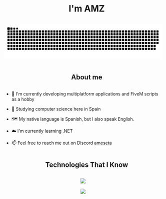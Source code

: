 
  <!--horizontal divider(gradiant)-->
  <!-- <img src="https://user-images.githubusercontent.com/73097560/115834477-dbab4500-a447-11eb-908a-139a6edaec5c.gif"> -->

  <!--h1 without bottom border-->
  <div id="user-content-toc">
    <ul align="center">
      <summary><h1 style="display: inline-block">I'm AMZ</h1></summary>
    </ul>
  </div>


  <!--- snake -->
  <div align="center">
    <img  src="https://github.com/1999AZZAR/1999AZZAR/blob/readme/resources/img/grid-snake.svg"
        alt="snake" /></a>
  </div>


  <!--h2 without bottom border-->
  <div id="user-content-toc">
    <ul align="center">
      <summary><h2 style="display: inline-block">About me</h2></summary>
    </ul>
  </div>


  <!--Intro start-->

  - 🔭 I'm currently developing multiplatform applications and FiveM scripts as a hobby

  - 🌱 Studying computer science here in Spain

  - 🗺️ My native language is Spanish, but I also speak English.

  - ☁️ I'm currently learning .NET

  - 📫 Feel free to reach me out on Discord [ameseta](https://discordapp.com/users/798302759174013009)

  <!--Intro end-->



  <!--- stats & Trophy (start) -->
  <!-- <p align="center">
  <table align="center">
  <tr border="none">
  <td width="50%" align="center">
    
    <img  align="center"  src="https://github-readme-stats.vercel.app/api?username=1010nishant&theme=dark&show_icons=true&count_private=true" />
    <br></br>
    <img  title="🔥 Get streak stats for your profile at git.io/streak-stats" alt="Mark streak" src="https://github-readme-streak-stats.herokuapp.com/?user=1010nishant&theme=dark&hide_border=false" /> 
  </td>

  <td width="50%" align="center">

    <img  align="center"  src="https://github-readme-stats.anuraghazra1.vercel.app/api/top-langs/?username=1010nishant&theme=dark&hide_border=false&no-bg=true&no-frame=true&langs_count=10"/>
    
    </td>
  </tr>
  </table>

  <div align=center>
    <a href="https://github.com/ryo-ma/github-profile-trophy" title="Go to Source">
        <img align="center" width=84% src="https://github-profile-trophy.vercel.app/?username=1010nishant&theme=radical&row=1&column=7&margin-h=15&margin-w=5&no-bg=true" alt="TROPHY" />
      </a>
  </div>


  </p>         -->
  <!--- stats (end) -->


  <!--h1 without bottom border-->
  <div id="user-content-toc">
    <ul align="center">
      <summary><h2 style="display: inline-block">Technologies That I Know</h2></summary>
    </ul>
  </div>
  <!--tech stack icons-->
  <p align="center">
    <a href="https://skillicons.dev">
      <img src="https://skillicons.dev/icons?i=git,css,prisma,express,figma,firebase,redis,github,html,java,js,materialui,nginx,mongodb,mysql,nodejs,postman,react,redux,tailwind,ts,vscode,cs&perline=14" />
    </a>
  </p>


  <!-- Connect with me -->
  <!--h2 without bottom border-->
  <!-- <div id="user-content-toc">
    <ul align="center">
      <summary><h2 style="display: inline-block">Connect With Me🤝</h2></summary>
    </ul>
  </div>

  <p align="center">
  <a href="https://www.linkedin.com/in/1010nishant/" target="blank"><img align="center" src="https://user-images.githubusercontent.com/88904952/234979284-68c11d7f-1acc-4f0c-ac78-044e1037d7b0.png" alt="linkedin" height="50" width="50" /></a>
  <a href="https://twitter.com/1010nishant" target="blank"><img align="center" src="https://user-images.githubusercontent.com/88904952/234980676-61bfb021-ecc8-48f7-88e6-34c1b06c4a58.png" alt="twitter" height="50" width="50" /></a> 
  <a href="https://www.instagram.com/nishant.jangir.1010/" target="blank"><img align="center" src="https://user-images.githubusercontent.com/88904952/234981169-2dd1e58f-4b7e-468c-8213-034ba62156c3.png" alt="instagram" height="50" width="50" /></a>
  <a href="https://1010nishant.hashnode.dev/" target="blank"><img align="center" src="https://user-images.githubusercontent.com/88904952/234982196-562aea17-5532-4550-8c08-1c7cb994a541.png" alt="hashnode" height="50" width="50" /></a>
  <a href="https://discordapp.com/users/957722095381540874" target="blank"><img align="center" src="https://user-images.githubusercontent.com/88904952/234982627-019fd336-6248-453c-9b05-97c13fd1d207.png" alt="discord" height="50" width="50" /></a>
    
  </p> -->


  <!--profile visit count-->
  <div align="center">
    
  [![](https://visitcount.itsvg.in/api?id=AMZAKU&label=Profile%20Views&color=12&icon=0&pretty=false)](https://visitcount.itsvg.in)
    
  </div>


  <!--horizontal divider(gradiant)-->
  <!-- <img src="https://user-images.githubusercontent.com/73097560/115834477-dbab4500-a447-11eb-908a-139a6edaec5c.gif"> -->
